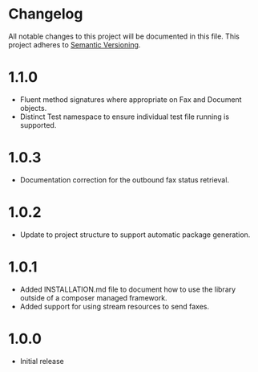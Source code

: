 # Changelog

All notable changes to this project will be documented in this file. This project adheres to [Semantic Versioning](http://semver.org/).

1.1.0
=====
+ Fluent method signatures where appropriate on Fax and Document objects.
+ Distinct Test namespace to ensure individual test file running is supported.

1.0.3
=====
+ Documentation correction for the outbound fax status retrieval.

1.0.2
=====
+ Update to project structure to support automatic package generation.

1.0.1
=====
+ Added INSTALLATION.md file to document how to use the library outside of a composer managed framework.
+ Added support for using stream resources to send faxes.

1.0.0
=====
+ Initial release